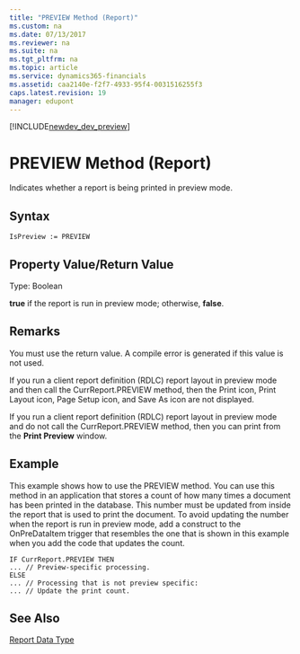 ```yaml
---
title: "PREVIEW Method (Report)"
ms.custom: na
ms.date: 07/13/2017
ms.reviewer: na
ms.suite: na
ms.tgt_pltfrm: na
ms.topic: article
ms.service: dynamics365-financials
ms.assetid: caa2140e-f2f7-4933-95f4-0031516255f3
caps.latest.revision: 19
manager: edupont
---
```


[!INCLUDE[newdev_dev_preview](../includes/newdev_dev_preview.md)]

# PREVIEW Method (Report)
Indicates whether a report is being printed in preview mode.  

## Syntax  

```  
IsPreview := PREVIEW  
```  

## Property Value/Return Value  
 Type: Boolean  

 **true** if the report is run in preview mode; otherwise, **false**.  

## Remarks  
 You must use the return value. A compile error is generated if this value is not used.  

If you run a client report definition \(RDLC\) report layout in preview mode and then call the CurrReport.PREVIEW method, then the Print icon, Print Layout icon, Page Setup icon, and Save As icon are not displayed.  

 If you run a client report definition \(RDLC\) report layout in preview mode and do not call the CurrReport.PREVIEW method, then you can print from the **Print Preview** window.  

## Example  
 This example shows how to use the PREVIEW method. You can use this method in an application that stores a count of how many times a document has been printed in the database. This number must be updated from inside the report that is used to print the document. To avoid updating the number when the report is run in preview mode, add a construct to the OnPreDataItem trigger that resembles the one that is shown in this example when you add the code that updates the count.  

```  
IF CurrReport.PREVIEW THEN  
... // Preview-specific processing.  
ELSE  
... // Processing that is not preview specific:  
... // Update the print count.  
```  

## See Also  
 [Report Data Type](../datatypes/devenv-Report-Data-Type.md)
